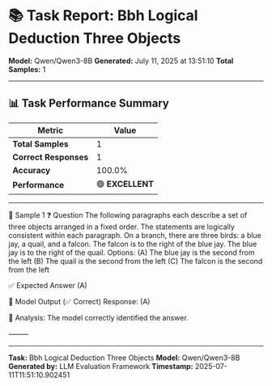 # 📚 Task Report: Bbh Logical Deduction Three Objects

**Model:** Qwen/Qwen3-8B
**Generated:** July 11, 2025 at 13:51:10
**Total Samples:** 1

---

## 📊 Task Performance Summary

| Metric | Value |
| ------ | ----- |
| **Total Samples** | 1 |
| **Correct Responses** | 1 |
| **Accuracy** | 100.0% |
| **Performance** | 🟢 **EXCELLENT** |

---

📝 Sample 1
❓ Question
The following paragraphs each describe a set of three objects arranged in a fixed order. The statements are logically consistent within each paragraph. On a branch, there are three birds: a blue jay, a quail, and a falcon. The falcon is to the right of the blue jay. The blue jay is to the right of the quail.
Options:
(A) The blue jay is the second from the left
(B) The quail is the second from the left
(C) The falcon is the second from the left

✅ Expected Answer
(A)

🤖 Model Output (✅ Correct)
Response: (A)

💬 Analysis:
The model correctly identified the answer.

⸻

---

**Task:** Bbh Logical Deduction Three Objects
**Model:** Qwen/Qwen3-8B
**Generated by:** LLM Evaluation Framework
**Timestamp:** 2025-07-11T11:51:10.902451